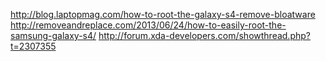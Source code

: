 http://blog.laptopmag.com/how-to-root-the-galaxy-s4-remove-bloatware
http://removeandreplace.com/2013/06/24/how-to-easily-root-the-samsung-galaxy-s4/
http://forum.xda-developers.com/showthread.php?t=2307355
